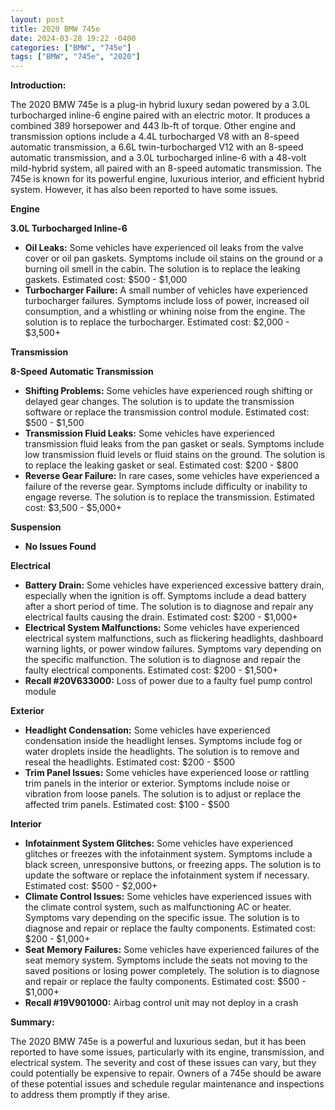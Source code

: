 ```yaml
---
layout: post
title: 2020 BMW 745e
date: 2024-03-28 19:22 -0400
categories: ["BMW", "745e"]
tags: ["BMW", "745e", "2020"]
---
```

**Introduction:**

The 2020 BMW 745e is a plug-in hybrid luxury sedan powered by a 3.0L turbocharged inline-6 engine paired with an electric motor. It produces a combined 389 horsepower and 443 lb-ft of torque. Other engine and transmission options include a 4.4L turbocharged V8 with an 8-speed automatic transmission, a 6.6L twin-turbocharged V12 with an 8-speed automatic transmission, and a 3.0L turbocharged inline-6 with a 48-volt mild-hybrid system, all paired with an 8-speed automatic transmission. The 745e is known for its powerful engine, luxurious interior, and efficient hybrid system. However, it has also been reported to have some issues.

**Engine**

**3.0L Turbocharged Inline-6**

* **Oil Leaks:** Some vehicles have experienced oil leaks from the valve cover or oil pan gaskets. Symptoms include oil stains on the ground or a burning oil smell in the cabin. The solution is to replace the leaking gaskets. Estimated cost: $500 - $1,000
* **Turbocharger Failure:** A small number of vehicles have experienced turbocharger failures. Symptoms include loss of power, increased oil consumption, and a whistling or whining noise from the engine. The solution is to replace the turbocharger. Estimated cost: $2,000 - $3,500+

**Transmission**

**8-Speed Automatic Transmission**

* **Shifting Problems:** Some vehicles have experienced rough shifting or delayed gear changes. The solution is to update the transmission software or replace the transmission control module. Estimated cost: $500 - $1,500
* **Transmission Fluid Leaks:** Some vehicles have experienced transmission fluid leaks from the pan gasket or seals. Symptoms include low transmission fluid levels or fluid stains on the ground. The solution is to replace the leaking gasket or seal. Estimated cost: $200 - $800
* **Reverse Gear Failure:** In rare cases, some vehicles have experienced a failure of the reverse gear. Symptoms include difficulty or inability to engage reverse. The solution is to replace the transmission. Estimated cost: $3,500 - $5,000+

**Suspension**

* **No Issues Found**

**Electrical**

* **Battery Drain:** Some vehicles have experienced excessive battery drain, especially when the ignition is off. Symptoms include a dead battery after a short period of time. The solution is to diagnose and repair any electrical faults causing the drain. Estimated cost: $200 - $1,000+
* **Electrical System Malfunctions:** Some vehicles have experienced electrical system malfunctions, such as flickering headlights, dashboard warning lights, or power window failures. Symptoms vary depending on the specific malfunction. The solution is to diagnose and repair the faulty electrical components. Estimated cost: $200 - $1,500+
* **Recall #20V633000:** Loss of power due to a faulty fuel pump control module

**Exterior**

* **Headlight Condensation:** Some vehicles have experienced condensation inside the headlight lenses. Symptoms include fog or water droplets inside the headlights. The solution is to remove and reseal the headlights. Estimated cost: $200 - $500
* **Trim Panel Issues:** Some vehicles have experienced loose or rattling trim panels in the interior or exterior. Symptoms include noise or vibration from loose panels. The solution is to adjust or replace the affected trim panels. Estimated cost: $100 - $500

**Interior**

* **Infotainment System Glitches:** Some vehicles have experienced glitches or freezes with the infotainment system. Symptoms include a black screen, unresponsive buttons, or freezing apps. The solution is to update the software or replace the infotainment system if necessary. Estimated cost: $500 - $2,000+
* **Climate Control Issues:** Some vehicles have experienced issues with the climate control system, such as malfunctioning AC or heater. Symptoms vary depending on the specific issue. The solution is to diagnose and repair or replace the faulty components. Estimated cost: $200 - $1,000+
* **Seat Memory Failures:** Some vehicles have experienced failures of the seat memory system. Symptoms include the seats not moving to the saved positions or losing power completely. The solution is to diagnose and repair or replace the faulty components. Estimated cost: $500 - $1,000+
* **Recall #19V901000:** Airbag control unit may not deploy in a crash

**Summary:**

The 2020 BMW 745e is a powerful and luxurious sedan, but it has been reported to have some issues, particularly with its engine, transmission, and electrical system. The severity and cost of these issues can vary, but they could potentially be expensive to repair. Owners of a 745e should be aware of these potential issues and schedule regular maintenance and inspections to address them promptly if they arise.

